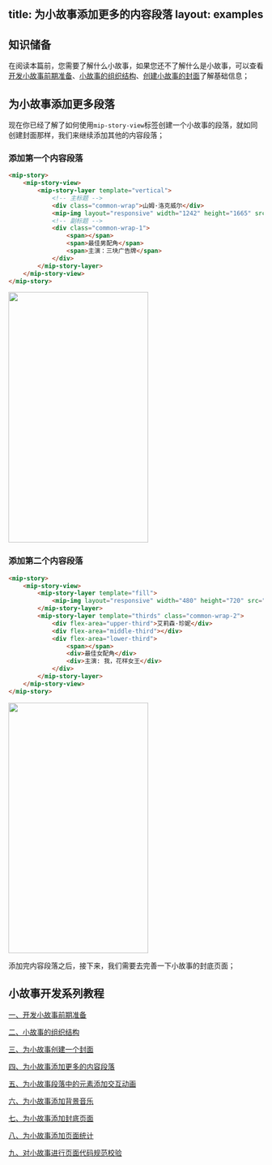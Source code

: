 title: 为小故事添加更多的内容段落
layout: examples
---

## 知识储备

​	在阅读本篇前，您需要了解什么小故事，如果您还不了解什么是小故事，可以查看[开发小故事前期准备](https://www.mipengine.org/doc/story/create1.html)、[小故事的组织结构](https://www.mipengine.org/doc/story/create2.html)、[创建小故事的封面](https://www.mipengine.org/doc/story/create3.html)了解基础信息；

## 为小故事添加更多段落

​	现在你已经了解了如何使用`mip-story-view`标签创建一个小故事的段落，就如同创建封面那样，我们来继续添加其他的内容段落；

### 添加第一个内容段落

```html
<mip-story>
	<mip-story-view>
		<mip-story-layer template="vertical">
			<!-- 主标题 -->
			<div class="common-wrap">山姆·洛克威尔</div>
			<mip-img layout="responsive" width="1242" height="1665" src="./static/p5.png"></mip-img>
			<!-- 副标题 -->
			<div class="common-wrap-1">
				<span></span>
				<span>最佳男配角</span>
				<span>主演：三块广告牌</span>
			</div>
		</mip-story-layer>
	</mip-story-view>
</mip-story>
```

<img src="http://mipstatic.baidu.com/static/mip-static/mip-story/demo/static/vertical-0.png" width="276" height="494" />

### 添加第二个内容段落

```html
<mip-story>
    <mip-story-view>
        <mip-story-layer template="fill">
            <mip-img layout="responsive" width="480" height="720" src="https://www.mipengine.org/static/img/mip-story/p6.png"></mip-img>
        </mip-story-layer>
        <mip-story-layer template="thirds" class="common-wrap-2">
            <div flex-area="upper-third">艾莉森·珍妮</div>
            <div flex-area="middle-third"></div>
            <div flex-area="lower-third">
                <span></span>
                <div>最佳女配角</div>
                <div>主演: 我，花样女王</div>
            </div>
        </mip-story-layer>
    </mip-story-view>
</mip-story>
```
<img src="http://mipstatic.baidu.com/static/mip-static/mip-story/demo/static/fill-0.png" width="276" height="494" />




添加完内容段落之后，接下来，我们需要去完善一下小故事的封底页面；


## 小故事开发系列教程

[一、开发小故事前期准备](https://www.mipengine.org/doc/story/add-story-before.html)

[二、小故事的组织结构](https://www.mipengine.org/doc/story/story-organization-structure.html)

[三、为小故事创建一个封面](https://www.mipengine.org/doc/story/add-story-cover.html)

[四、为小故事添加更多的内容段落](https://www.mipengine.org/doc/story/add-story-section.html)

[五、为小故事段落中的元素添加交互动画](https://www.mipengine.org/doc/story/add-story-animation.html)

[六、为小故事添加背景音乐](https://www.mipengine.org/doc/story/add-story-music.html)

[七、为小故事添加封底页面](https://www.mipengine.org/doc/story/add-story-end.html)

[八、为小故事添加页面统计](https://www.mipengine.org/doc/story/add-story-pix.html)

[九、对小故事进行页面代码规范校验](https://www.mipengine.org/doc/story/add-story-validate.html)